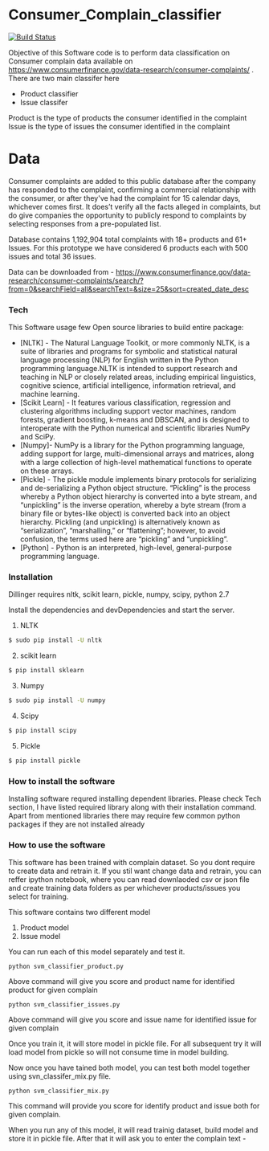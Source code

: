 # Consumer_Complain_classifier


[![Build Status](https://travis-ci.org/joemccann/dillinger.svg?branch=master)](https://travis-ci.org/joemccann/dillinger)

Objective of this Software code is to perform data classification on Consumer complain data available on https://www.consumerfinance.gov/data-research/consumer-complaints/ . There are two main classifer here

  - Product classifier
  - Issue classifer 

Product is the type of products the consumer identified in the complaint
Issue is the type of issues the consumer identified in the complaint

# Data 
Consumer complaints are added to this public database after the company has responded to the complaint, confirming a commercial relationship with the consumer, or after they've had the complaint for 15 calendar days, whichever comes first. It does’t verify all the facts alleged in complaints, but do give companies the opportunity to publicly respond to complaints by selecting responses from a pre-populated list. 

Database contains 1,192,904 total complaints with 18+ products and 61+ Issues. For this prototype we have considered 6 products each with 500 issues and total 36 issues. 

Data can be downloaded from - https://www.consumerfinance.gov/data-research/consumer-complaints/search/?from=0&searchField=all&searchText=&size=25&sort=created_date_desc

### Tech

This Software usage few Open source libraries to build entire package:

* [NLTK] - The Natural Language Toolkit, or more commonly NLTK, is a suite of libraries and programs for symbolic and statistical natural language processing (NLP) for English written in the Python programming language.NLTK is intended to support research and teaching in NLP or closely related areas, including empirical linguistics, cognitive science, artificial intelligence, information retrieval, and machine learning.
* [Scikit Learn] - It features various classification, regression and clustering algorithms including support vector machines, random forests, gradient boosting, k-means and DBSCAN, and is designed to interoperate with the Python numerical and scientific libraries NumPy and SciPy.
* [Numpy]- NumPy is a library for the Python programming language, adding support for large, multi-dimensional arrays and matrices, along with a large collection of high-level mathematical functions to operate on these arrays. 
* [Pickle] - The pickle module implements binary protocols for serializing and de-serializing a Python object structure. “Pickling” is the process whereby a Python object hierarchy is converted into a byte stream, and “unpickling” is the inverse operation, whereby a byte stream (from a binary file or bytes-like object) is converted back into an object hierarchy. Pickling (and unpickling) is alternatively known as “serialization”, “marshalling,” or “flattening”; however, to avoid confusion, the terms used here are “pickling” and “unpickling”.
* [Python] - Python is an interpreted, high-level, general-purpose programming language. 

### Installation

Dillinger requires nltk, scikit learn, pickle, numpy, scipy, python 2.7

Install the dependencies and devDependencies and start the server.

1. NLTK
```sh
$ sudo pip install -U nltk
```
2. scikit learn
```sh
$ pip install sklearn
```
3. Numpy
```sh
$ sudo pip install -U numpy
```
4. Scipy
```sh
$ pip install scipy
```
5. Pickle
```sh
$ pip install pickle
```


### How to install the software 

Installing software requred installing dependent libraries. Please check Tech section, I have listed required library along with their installation command. Apart from mentioned libraries there may require few common python packages if they are not installed already

### How to use the software
This software has been trained with complain dataset. So you dont require to create data and retrain it. If you stil want change data and retrain, you can reffer ipython notebook, where you can read downlaoded csv or json file and create training data folders as per whichever products/issues you select for training.

This software contains two different model
1. Product model
2. Issue model

You can run each of this model separately and test it. 
```
python svm_classifier_product.py
```
Above command will give you score and product name for identified product for given complain

```
python svm_classifier_issues.py
```
Above command will give you score and issue name for identified issue for given complain

Once you train it, it will store model in pickle file. For all subsequent try it will load model from pickle so will not consume time in model building.

Now once you have tained both model, you can test both model together using svn_classifer_mix.py file. 
```
python svm_classifier_mix.py
```

This command will provide you score for identify product and issue both for given complain.

When you run any of this model, it will read trainig dataset, build model and store it in pickle file. After that it will ask you to enter the complain text - 

